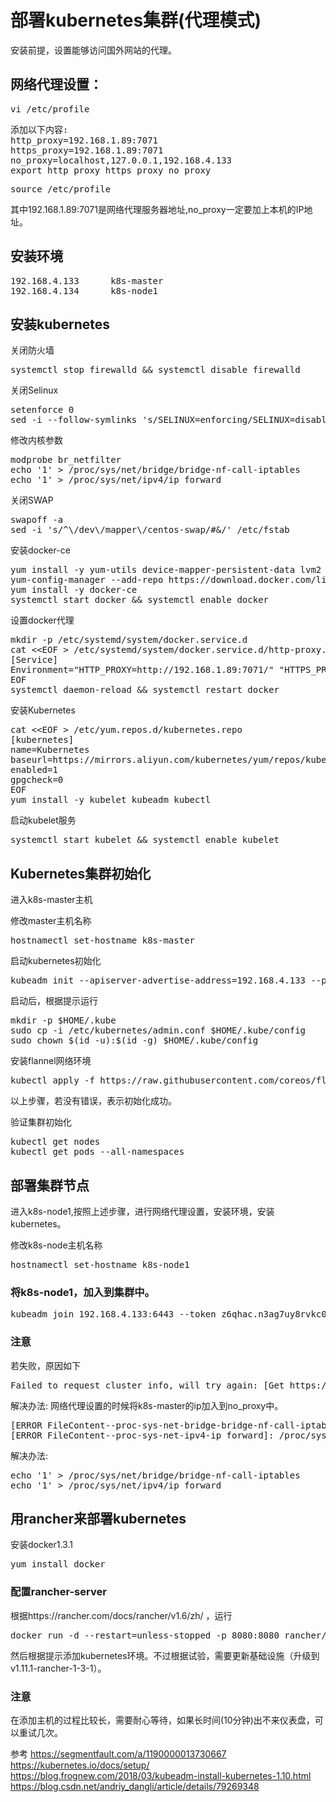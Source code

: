 # 部署kubernetes集群(代理模式)
安装前提，设置能够访问国外网站的代理。

## 网络代理设置：
<pre>
vi /etc/profile
</pre>
<pre>
添加以下内容:
http_proxy=192.168.1.89:7071
https_proxy=192.168.1.89:7071
no_proxy=localhost,127.0.0.1,192.168.4.133
export http_proxy https_proxy no_proxy
</pre>
<pre>
source /etc/profile
</pre>
其中192.168.1.89:7071是网络代理服务器地址,no_proxy一定要加上本机的IP地址。

## 安装环境
<pre>
192.168.4.133      k8s-master
192.168.4.134      k8s-node1
</pre>

## 安装kubernetes

关闭防火墙
<pre>
systemctl stop firewalld && systemctl disable firewalld
</pre>

关闭Selinux
<pre>
setenforce 0
sed -i --follow-symlinks 's/SELINUX=enforcing/SELINUX=disabled/g' /etc/sysconfig/selinux
</pre>

修改内核参数
<pre>
modprobe br_netfilter
echo '1' > /proc/sys/net/bridge/bridge-nf-call-iptables
echo '1' > /proc/sys/net/ipv4/ip_forward
</pre>

关闭SWAP
<pre>
swapoff -a
sed -i 's/^\/dev\/mapper\/centos-swap/#&/' /etc/fstab
</pre>

安装docker-ce
<pre>
yum install -y yum-utils device-mapper-persistent-data lvm2
yum-config-manager --add-repo https://download.docker.com/linux/centos/docker-ce.repo
yum install -y docker-ce
systemctl start docker && systemctl enable docker
</pre>

设置docker代理
<pre>
mkdir -p /etc/systemd/system/docker.service.d
cat &lt;&lt;EOF &gt /etc/systemd/system/docker.service.d/http-proxy.conf
[Service]
Environment="HTTP_PROXY=http://192.168.1.89:7071/" "HTTPS_PROXY=http://192.168.1.89:7071/" "NO_PROXY=localhost,127.0.0.1,192.168.4.133"
EOF
systemctl daemon-reload && systemctl restart docker
</pre>

安装Kubernetes
<pre>
cat &lt;&lt;EOF &gt /etc/yum.repos.d/kubernetes.repo
[kubernetes]
name=Kubernetes
baseurl=https://mirrors.aliyun.com/kubernetes/yum/repos/kubernetes-el7-x86_64
enabled=1
gpgcheck=0
EOF
yum install -y kubelet kubeadm kubectl
</pre>

启动kubelet服务
<pre>
systemctl start kubelet && systemctl enable kubelet
</pre>

## Kubernetes集群初始化
进入k8s-master主机

修改master主机名称
<pre>
hostnamectl set-hostname k8s-master
</pre>

启动kubernetes初始化
<pre>
kubeadm init --apiserver-advertise-address=192.168.4.133 --pod-network-cidr=10.244.0.0/16
</pre>

启动后，根据提示运行
<pre>
mkdir -p $HOME/.kube
sudo cp -i /etc/kubernetes/admin.conf $HOME/.kube/config
sudo chown $(id -u):$(id -g) $HOME/.kube/config
</pre>

安装flannel网络环境
<pre>
kubectl apply -f https://raw.githubusercontent.com/coreos/flannel/master/Documentation/kube-flannel.yml
</pre>

以上步骤，若没有错误，表示初始化成功。

验证集群初始化
<pre>
kubectl get nodes
kubectl get pods --all-namespaces
</pre>

## 部署集群节点
进入k8s-node1,按照上述步骤，进行网络代理设置，安装环境，安装kubernetes。

修改k8s-node主机名称
<pre>
hostnamectl set-hostname k8s-node1
</pre>

### 将k8s-node1，加入到集群中。
<pre>
kubeadm join 192.168.4.133:6443 --token z6qhac.n3ag7uy8rvkc06dj --discovery-token-ca-cert-hash sha256:bb744e7ed7d708a62d3b4278fba0e528505437159156b48311e95cdc6c017207
</pre>

### 注意
若失败，原因如下
<pre>
Failed to request cluster info, will try again: [Get https://192.168.4.133:6443/api/v1/namespaces/kube-public/configmaps/cluster-info: Forbidden]
</pre>
解决办法: 网络代理设置的时候将k8s-master的ip加入到no_proxy中。

<pre>
[ERROR FileContent--proc-sys-net-bridge-bridge-nf-call-iptables]: /proc/sys/net/bridge/bridge-nf-call-iptables contents are not set to 1
[ERROR FileContent--proc-sys-net-ipv4-ip_forward]: /proc/sys/net/ipv4/ip_forward contents are not set to 1
</pre>
解决办法:
<pre>
echo '1' > /proc/sys/net/bridge/bridge-nf-call-iptables
echo '1' > /proc/sys/net/ipv4/ip_forward
</pre>

## 用rancher来部署kubernetes
安装docker1.3.1
<pre>
yum install docker
</pre>

### 配置rancher-server
根据https://rancher.com/docs/rancher/v1.6/zh/ ，运行
<pre>
docker run -d --restart=unless-stopped -p 8080:8080 rancher/serve
</pre>
然后根据提示添加kubernetes环境。不过根据试验，需要更新基础设施（升级到v1.11.1-rancher-1-3-1）。

### 注意
在添加主机的过程比较长，需要耐心等待，如果长时间(10分钟)出不来仪表盘，可以重试几次。

参考
https://segmentfault.com/a/1190000013730667
https://kubernetes.io/docs/setup/
https://blog.frognew.com/2018/03/kubeadm-install-kubernetes-1.10.html
https://blog.csdn.net/andriy_dangli/article/details/79269348
